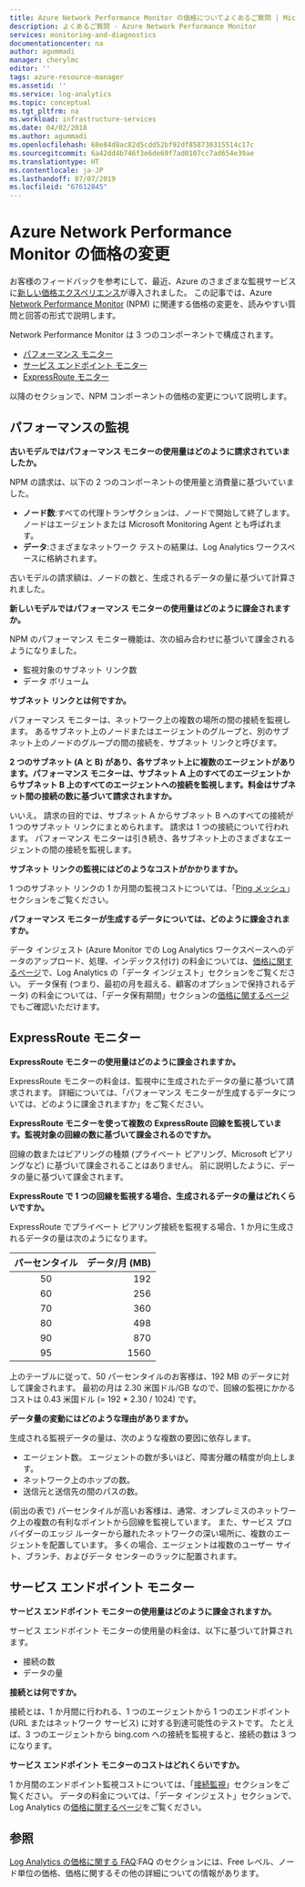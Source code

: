 ```yaml
---
title: Azure Network Performance Monitor の価格についてよくあるご質問 | Microsoft Docs
description: よくあるご質問 - Azure Network Performance Monitor
services: monitoring-and-diagnostics
documentationcenter: na
author: agummadi
manager: cherylmc
editor: ''
tags: azure-resource-manager
ms.assetid: ''
ms.service: log-analytics
ms.topic: conceptual
ms.tgt_pltfrm: na
ms.workload: infrastructure-services
ms.date: 04/02/2018
ms.author: agummadi
ms.openlocfilehash: 68e84d8ac82d5cdd52bf92df858730315514c17c
ms.sourcegitcommit: 6a42dd4b746f3e6de69f7ad0107cc7ad654e39ae
ms.translationtype: HT
ms.contentlocale: ja-JP
ms.lasthandoff: 07/07/2019
ms.locfileid: "67612845"
---
```

# <a name="pricing-changes-for-azure-network-performance-monitor"></a>Azure Network Performance Monitor の価格の変更

お客様のフィードバックを参考にして、最近、Azure のさまざまな監視サービスに[新しい価格エクスペリエンス](https://azure.microsoft.com/blog/introducing-a-new-way-to-purchase-azure-monitoring-services/)が導入されました。 この記事では、Azure [Network Performance Monitor](https://docs.microsoft.com/azure/networking/network-monitoring-overview) (NPM) に関連する価格の変更を、読みやすい質問と回答の形式で説明します。

Network Performance Monitor は 3 つのコンポーネントで構成されます。
* [パフォーマンス モニター](https://docs.microsoft.com/azure/networking/network-monitoring-overview#performance-monitor)
* [サービス エンドポイント モニター](https://docs.microsoft.com/azure/networking/network-monitoring-overview)
* [ExpressRoute モニター](https://docs.microsoft.com/azure/networking/network-monitoring-overview#expressroute-monitor)

以降のセクションで、NPM コンポーネントの価格の変更について説明します。

## <a name="performance-monitor"></a>パフォーマンスの監視

**古いモデルではパフォーマンス モニターの使用量はどのように請求されていましたか。**

NPM の請求は、以下の 2 つのコンポーネントの使用量と消費量に基づいていました。
* **ノード数**:すべての代理トランザクションは、ノードで開始して終了します。 ノードはエージェントまたは Microsoft Monitoring Agent とも呼ばれます。
* **データ**:さまざまなネットワーク テストの結果は、Log Analytics ワークスペースに格納されます。

古いモデルの請求額は、ノードの数と、生成されるデータの量に基づいて計算されました。 

**新しいモデルではパフォーマンス モニターの使用量はどのように課金されますか。**

NPM のパフォーマンス モニター機能は、次の組み合わせに基づいて課金されるようになりました。 

* 監視対象のサブネット リンク数
* データ ボリューム

**サブネット リンクとは何ですか。**

パフォーマンス モニターは、ネットワーク上の複数の場所の間の接続を監視します。 あるサブネット上のノードまたはエージェントのグループと、別のサブネット上のノードのグループの間の接続を、サブネット リンクと呼びます。

**2 つのサブネット (A と B) があり、各サブネット上に複数のエージェントがあります。パフォーマンス モニターは、サブネット A 上のすべてのエージェントからサブネット B 上のすべてのエージェントへの接続を監視します。料金はサブネット間の接続の数に基づいて請求されますか。**

いいえ。 請求の目的では、サブネット A からサブネット B へのすべての接続が 1 つのサブネット リンクにまとめられます。 請求は 1 つの接続について行われます。 パフォーマンス モニターは引き続き、各サブネット上のさまざまなエージェントの間の接続を監視します。

**サブネット リンクの監視にはどのようなコストがかかりますか。**

1 つのサブネット リンクの 1 か月間の監視コストについては、「[Ping メッシュ](https://azure.microsoft.com/pricing/details/network-watcher/)」セクションをご覧ください。

**パフォーマンス モニターが生成するデータについては、どのように課金されますか。**

データ インジェスト (Azure Monitor での Log Analytics ワークスペースへのデータのアップロード、処理、インデックス付け) の料金については、[価格に関するページ](https://azure.microsoft.com/pricing/details/log-analytics/)で、Log Analytics の「データ インジェスト」セクションをご覧ください。 データ保有 (つまり、最初の月を超える、顧客のオプションで保持されるデータ) の料金については、「データ保有期間」セクションの[価格に関するページ](https://azure.microsoft.com/pricing/details/log-analytics/)でもご確認いただけます。


## <a name="expressroute-monitor"></a>ExpressRoute モニター

**ExpressRoute モニターの使用量はどのように課金されますか。**

ExpressRoute モニターの料金は、監視中に生成されたデータの量に基づいて請求されます。 詳細については、「パフォーマンス モニターが生成するデータについては、どのように課金されますか」をご覧ください。

**ExpressRoute モニターを使って複数の ExpressRoute 回線を監視しています。監視対象の回線の数に基づいて課金されるのですか。**

回線の数またはピアリングの種類 (プライベート ピアリング、Microsoft ピアリングなど) に基づいて課金されることはありません。 前に説明したように、データの量に基づいて課金されます。

**ExpressRoute で 1 つの回線を監視する場合、生成されるデータの量はどれくらいですか。**

ExpressRoute でプライベート ピアリング接続を監視する場合、1 か月に生成されるデータの量は次のようになります。

|パーセンタイル      |データ/月 (MB)|
| :---:          |           ---:|
|50<sup> </sup> |            192|
|60<sup> </sup> |            256|
|70<sup> </sup> |            360|
|80<sup> </sup> |            498|
|90<sup> </sup> |            870|
|95<sup> </sup> |           1560|


上のテーブルに従って、50 パーセンタイルのお客様は、192 MB のデータに対して課金されます。 最初の月は 2.30 米国ドル/GB なので、回線の監視にかかるコストは 0.43 米国ドル (= 192 * 2.30 / 1024) です。

**データ量の変動にはどのような理由がありますか。**

生成される監視データの量は、次のような複数の要因に依存します。
* エージェント数。 エージェントの数が多いほど、障害分離の精度が向上します。
* ネットワーク上のホップの数。
* 送信元と送信先の間のパスの数。

(前出の表で) パーセンタイルが高いお客様は、通常、オンプレミスのネットワーク上の複数の有利なポイントから回線を監視しています。 また、サービス プロバイダーのエッジ ルーターから離れたネットワークの深い場所に、複数のエージェントを配置しています。 多くの場合、エージェントは複数のユーザー サイト、ブランチ、およびデータ センターのラックに配置されます。

## <a name="service-endpoint-monitor"></a>サービス エンドポイント モニター

**サービス エンドポイント モニターの使用量はどのように課金されますか。**

サービス エンドポイント モニターの使用量の料金は、以下に基づいて計算されます。
* 接続の数
* データの量

**接続とは何ですか。**

接続とは、1 か月間に行われる、1 つのエージェントから 1 つのエンドポイント (URL またはネットワーク サービス) に対する到達可能性のテストです。 たとえば、3 つのエージェントから bing.com への接続を監視すると、接続の数は 3 つになります。

**サービス エンドポイント モニターのコストはどれくらいですか。**

1 か月間のエンドポイント監視コストについては、「[接続監視](https://azure.microsoft.com/pricing/details/network-watcher/)」セクションをご覧ください。 データの料金については、「データ インジェスト」セクションで、Log Analytics の[価格に関するページ](https://azure.microsoft.com/pricing/details/log-analytics/)をご覧ください。

## <a name="references"></a>参照

[Log Analytics の価格に関する FAQ](https://azure.microsoft.com/pricing/details/log-analytics/):FAQ のセクションには、Free レベル、ノード単位の価格、価格に関するその他の詳細についての情報があります。

